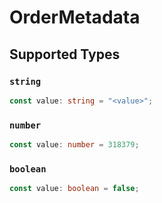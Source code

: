 # OrderMetadata


## Supported Types

### `string`

```typescript
const value: string = "<value>";
```

### `number`

```typescript
const value: number = 318379;
```

### `boolean`

```typescript
const value: boolean = false;
```

